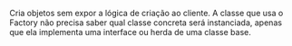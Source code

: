 Cria objetos sem expor a lógica de criação ao cliente. A classe que usa o Factory não precisa saber qual classe concreta será instanciada, apenas que ela implementa uma interface ou herda de uma classe base.